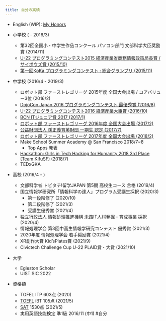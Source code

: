 ```yaml
---
title: 自分の実績
---
```


* English (WIP): [My Honors](My%20Honors.md)

* 小学校 ( - 2016/3)
  
  * 第32回全国小・中学生作品コンクール パソコン部門 文部科学大臣奨励賞 (2014/11)
  * [U-22 プログラミングコンテスト2015 経済産業省商務情報政策局長賞 / サイボウズ賞 (2015/10)](https://u22procon.com/2015/report/index.html)
  * [第一回KoKa プログラミングコンテスト : 総合グランプリ (2015/11)](https://www.kodomonokagaku.com/magazine/programmingcontest.php)
* 中学校 (2016/4 - 2019/3)
  
  * ロボット部 ファーストレゴリーグ 2015年度 全国大会出場 / コアバリュー3位 (2016/2)
  * [DojoCon Japan 2016 プログラミングコンテスト 最優秀賞 (2016/8)](http://dojocon2016.coderdojo.jp/2016/07/29/go-global.html)
  * [U-22 プログラミングコンテスト2016 経済産業大臣賞 (2016/10)](https://u22procon.com/2016/report/index.html)
  * [BCN ITジュニア賞 2017 (2017/1)](https://www.bcnaward.jp/itjr/winning/date=2017)
  * [ロボット部 ファーストレゴリーグ 2016年度 全国大会出場 (2017/2)](https://firstjapan.jp/2016/12/18/fll-2016_animal_h2/)
  * [公益財団法人 孫正義育英財団 一期生 認定 (2017/7)](http://masason-foundation.org/scholars/)
  * [ロボット部 ファーストレゴリーグ 2017年度 全国大会出場 (2018/2)](https://firstjapan.jp/2017/12/19/fll2017-日本大会出場チーム/)
  * Make School Summer Academy @ San Francisco 2018/7~8
    * Top Apps 発表
  * [Hackathon: Girls in Tech Hacking for Humanity 2018 3rd Place (Team KifuSF) (2018/7)](https://girls-in-tech-h4h-2018.devpost.com/submissions)
  * TEDxGKA
* 高校 (2019/4 - )
  
  * 文部科学省 トビタテ!留学JAPAN 第5期 高校生コース 合格 (2019/4)
  * 国立情報学研究所「情報科学の達人」プログラム受講生採択 (2020/3)
    * 第一段階修了 (2020/10)
    * 第二段階修了 (2021/3)
    * 受講生優秀賞 (2021/4)
  * 独立行政法人 情報処理推進機構 未踏IT人材発掘・育成事業 採択 (2020/4)
  * 情報処理学会 第3回中高生情報学研究コンテスト 優秀賞 (2021/3)
  * 2020年度 情報処理学会 若手奨励賞  (2021/4)
  * XR創作大賞 Kid’sPlates賞 (2021/9)
  * Civictech Challenge Cup U-22 PLAID賞・大賞 (2021/10)
* 大学
  
  * Egleston Scholar
  * UIST SIC 2022
* 資格類
  
  * TOFEL ITP 603点 (2020)
  * [TOEFL](TOEFL.md) iBT 105点 (2021/5)
  * [SAT](SAT.md) 1530点 (2021/5)
  * 実用英語技能検定 準1級 2016/11 (中1)
    \#自分

